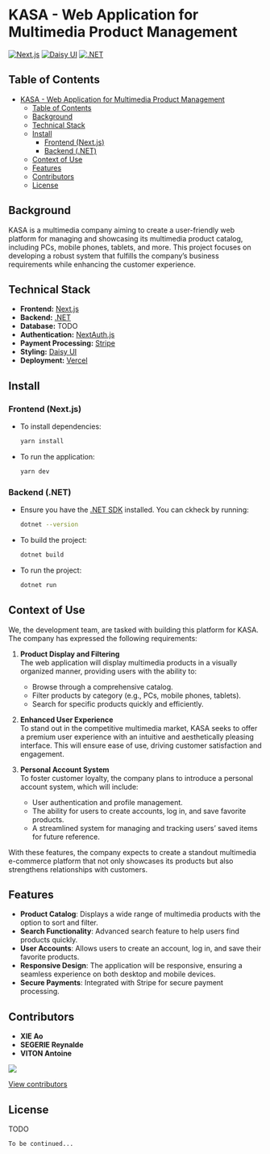 # KASA - Web Application for Multimedia Product Management
[![Next.js](https://img.shields.io/badge/Next.js-black?logo=next.js&logoColor=white&style=flat-square)](https://nextjs.org/)
[![Daisy UI](https://img.shields.io/badge/Daisy%20UI-5A0EF8?logo=daisyui&logoColor=white&style=flat-square)](https://daisyui.com/)
[![.NET](https://img.shields.io/badge/.NET-512BD4?logo=dotnet&logoColor=white&style=flat-square)](https://dotnet.microsoft.com/)

## Table of Contents
- [KASA - Web Application for Multimedia Product Management](#kasa---web-application-for-multimedia-product-management)
  - [Table of Contents](#table-of-contents)
  - [Background](#background)
  - [Technical Stack](#technical-stack)
  - [Install](#install)
    - [Frontend (Next.js)](#frontend-nextjs)
    - [Backend (.NET)](#backend-net)
  - [Context of Use](#context-of-use)
  - [Features](#features)
  - [Contributors](#contributors)
  - [License](#license)

## Background

KASA is a multimedia company aiming to create a user-friendly web platform for managing and showcasing its multimedia product catalog, including PCs, mobile phones, tablets, and more. This project focuses on developing a robust system that fulfills the company’s business requirements while enhancing the customer experience.

## Technical Stack

- **Frontend:** [Next.js](https://nextjs.org/)
- **Backend:** [.NET](https://dotnet.microsoft.com/)
- **Database:** TODO
- **Authentication:** [NextAuth.js](https://next-auth.js.org/)
- **Payment Processing:** [Stripe](https://stripe.com/)
- **Styling:** [Daisy UI](https://daisyui.com/)
- **Deployment:** [Vercel](https://vercel.com/)

## Install

### Frontend (Next.js)

- To install dependencies:
   ```zsh
   yarn install
   ```
- To run the application:
   ```zsh
   yarn dev
   ```

### Backend (.NET)

- Ensure you have the [.NET SDK](https://dotnet.microsoft.com/download) installed. You can ckheck by running:
   ```zsh
   dotnet --version
   ```
- To build the project:
   ```zsh
   dotnet build
   ```
- To run the project:
   ```zsh
   dotnet run
   ```


## Context of Use

We, the development team, are tasked with building this platform for KASA. The company has expressed the following requirements:

1. **Product Display and Filtering**  
   The web application will display multimedia products in a visually organized manner, providing users with the ability to:
   - Browse through a comprehensive catalog.
   - Filter products by category (e.g., PCs, mobile phones, tablets).
   - Search for specific products quickly and efficiently.

2. **Enhanced User Experience**  
   To stand out in the competitive multimedia market, KASA seeks to offer a premium user experience with an intuitive and aesthetically pleasing interface. This will ensure ease of use, driving customer satisfaction and engagement.

3. **Personal Account System**  
   To foster customer loyalty, the company plans to introduce a personal account system, which will include:
   - User authentication and profile management.
   - The ability for users to create accounts, log in, and save favorite products.
   - A streamlined system for managing and tracking users’ saved items for future reference.

With these features, the company expects to create a standout multimedia e-commerce platform that not only showcases its products but also strengthens relationships with customers.



## Features

- **Product Catalog**: Displays a wide range of multimedia products with the option to sort and filter.
- **Search Functionality**: Advanced search feature to help users find products quickly.
- **User Accounts**: Allows users to create an account, log in, and save their favorite products.
- **Responsive Design**: The application will be responsive, ensuring a seamless experience on both desktop and mobile devices.
- **Secure Payments**: Integrated with Stripe for secure payment processing.

## Contributors
- **XIE Ao**
- **SEGERIE Reynalde**
- **VITON Antoine**

<a href="https://github.com/CestMerNeil/KASA/graphs/contributors">
  <img src="https://contrib.rocks/image?repo=CestMerNeil/KASA" />
</a>
<p>
<a href="https://github.com/CestMerNeil/KASA/graphs/contributors">View contributors</a>

## License
TODO
```
To be continued...
```